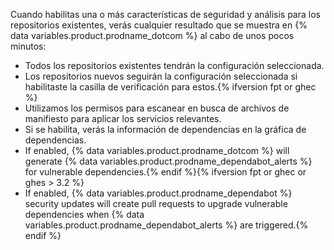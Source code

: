 Cuando habilitas una o más características de seguridad y análisis para los repositorios existentes, verás cualquier resultado que se muestra en {% data variables.product.prodname_dotcom %} al cabo de unos pocos minutos:

- Todos los repositorios existentes tendrán la configuración seleccionada.
- Los repositorios nuevos seguirán la configuración seleccionada si habilitaste la casilla de verificación para estos.{% ifversion fpt or ghec %}
- Utilizamos los permisos para escanear en busca de archivos de manifiesto para aplicar los servicios relevantes.
- Si se habilita, verás la información de dependencias en la gráfica de dependencias.
- If enabled, {% data variables.product.prodname_dotcom %} will generate {% data variables.product.prodname_dependabot_alerts %} for vulnerable dependencies.{% endif %}{% ifversion fpt or ghec or ghes > 3.2 %}
- If enabled, {% data variables.product.prodname_dependabot %} security updates will create pull requests to upgrade vulnerable dependencies when {% data variables.product.prodname_dependabot_alerts %} are triggered.{% endif %}
